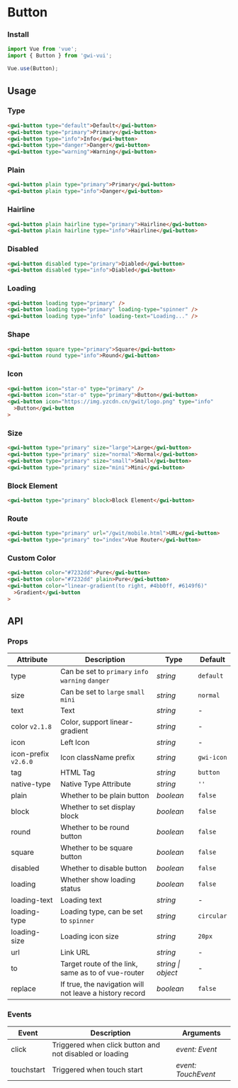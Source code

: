 # Button

### Install

```js
import Vue from 'vue';
import { Button } from 'gwi-vui';

Vue.use(Button);
```

## Usage

### Type

```html
<gwi-button type="default">Default</gwi-button>
<gwi-button type="primary">Primary</gwi-button>
<gwi-button type="info">Info</gwi-button>
<gwi-button type="danger">Danger</gwi-button>
<gwi-button type="warning">Warning</gwi-button>
```

### Plain

```html
<gwi-button plain type="primary">Primary</gwi-button>
<gwi-button plain type="info">Danger</gwi-button>
```

### Hairline

```html
<gwi-button plain hairline type="primary">Hairline</gwi-button>
<gwi-button plain hairline type="info">Hairline</gwi-button>
```

### Disabled

```html
<gwi-button disabled type="primary">Diabled</gwi-button>
<gwi-button disabled type="info">Diabled</gwi-button>
```

### Loading

```html
<gwi-button loading type="primary" />
<gwi-button loading type="primary" loading-type="spinner" />
<gwi-button loading type="info" loading-text="Loading..." />
```

### Shape

```html
<gwi-button square type="primary">Square</gwi-button>
<gwi-button round type="info">Round</gwi-button>
```

### Icon

```html
<gwi-button icon="star-o" type="primary" />
<gwi-button icon="star-o" type="primary">Button</gwi-button>
<gwi-button icon="https://img.yzcdn.cn/gwit/logo.png" type="info"
  >Button</gwi-button
>
```

### Size

```html
<gwi-button type="primary" size="large">Large</gwi-button>
<gwi-button type="primary" size="normal">Normal</gwi-button>
<gwi-button type="primary" size="small">Small</gwi-button>
<gwi-button type="primary" size="mini">Mini</gwi-button>
```

### Block Element

```html
<gwi-button type="primary" block>Block Element</gwi-button>
```

### Route

```html
<gwi-button type="primary" url="/gwit/mobile.html">URL</gwi-button>
<gwi-button type="primary" to="index">Vue Router</gwi-button>
```

### Custom Color

```html
<gwi-button color="#7232dd">Pure</gwi-button>
<gwi-button color="#7232dd" plain>Pure</gwi-button>
<gwi-button color="linear-gradient(to right, #4bb0ff, #6149f6)"
  >Gradient</gwi-button
>
```

## API

### Props

| Attribute | Description | Type | Default |
| --- | --- | --- | --- |
| type | Can be set to `primary` `info` `warning` `danger` | _string_ | `default` |
| size | Can be set to `large` `small` `mini` | _string_ | `normal` |
| text | Text | _string_ | - |
| color `v2.1.8` | Color, support linear-gradient | _string_ | - |
| icon | Left Icon | _string_ | - |
| icon-prefix `v2.6.0` | Icon className prefix | _string_ | `gwi-icon` |
| tag | HTML Tag | _string_ | `button` |
| native-type | Native Type Attribute | _string_ | `''` |
| plain | Whether to be plain button | _boolean_ | `false` |
| block | Whether to set display block | _boolean_ | `false` |
| round | Whether to be round button | _boolean_ | `false` |
| square | Whether to be square button | _boolean_ | `false` |
| disabled | Whether to disable button | _boolean_ | `false` |
| loading | Whether show loading status | _boolean_ | `false` |
| loading-text | Loading text | _string_ | - |
| loading-type | Loading type, can be set to `spinner` | _string_ | `circular` |
| loading-size | Loading icon size | _string_ | `20px` |
| url | Link URL | _string_ | - |
| to | Target route of the link, same as to of vue-router | _string \| object_ | - |
| replace | If true, the navigation will not leave a history record | _boolean_ | `false` |

### Events

| Event | Description | Arguments |
| --- | --- | --- |
| click | Triggered when click button and not disabled or loading | _event: Event_ |
| touchstart | Triggered when touch start | _event: TouchEvent_ |
